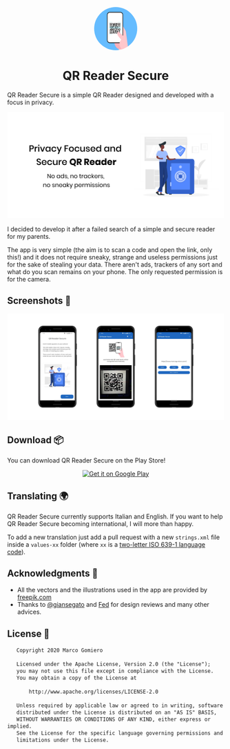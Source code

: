<div align="center">
  <img style="border-radius: 50%" src="store_assets/ic_launcher-playstore.png" width="100px">
  <h1>QR Reader Secure</h1>
</div>

QR Reader Secure is a simple QR Reader designed and developed with a focus in privacy.

<div align="center">
  <img src="store_assets/banner_eng.png">
</div>

I decided to develop it after a failed search of a simple and secure reader for my parents.

The app is very simple (the aim is to scan a code and open the link, only this!) and it does not require sneaky, strange and useless permissions just for the sake of stealing your data. There aren't ads, trackers of any sort and what do you scan remains on your phone. The only requested permission is for the camera.

## Screenshots 📱

<div align="center">
  <img src="store_assets/banner_screen.png">
</div>

## Download 📦

You can download QR Reader Secure on the Play Store!

<div align="center"><a href="https://play.google.com/store/apps/details?id=com.prof18.secureqrreader"><img alt="Get it on Google Play" src="https://play.google.com/intl/en_us/badges/images/generic/en_badge_web_generic.png" width="200px"/></a></div>

## Translating 🌍

QR Reader Secure currently supports Italian and English.
If you want to help QR Reader Secure becoming international, I will more than happy.

To add a new translation just add a pull request with a new `strings.xml` file inside a `values-xx` folder (where `xx` is a [two-letter ISO 639-1 language code](https://en.wikipedia.org/wiki/ISO_639-1)).

## Acknowledgments 🌸

- All the vectors and the illustrations used in the app are provided by [freepik.com](https://it.freepik.com/foto-vettori-gratuito/design)
- Thanks to [@giansegato](https://giansegato.com/) and [Fed](https://twitter.com/fedcnvs) for design reviews and many other advices.

## License 📄

```
   Copyright 2020 Marco Gomiero

   Licensed under the Apache License, Version 2.0 (the "License");
   you may not use this file except in compliance with the License.
   You may obtain a copy of the License at

       http://www.apache.org/licenses/LICENSE-2.0

   Unless required by applicable law or agreed to in writing, software
   distributed under the License is distributed on an "AS IS" BASIS,
   WITHOUT WARRANTIES OR CONDITIONS OF ANY KIND, either express or implied.
   See the License for the specific language governing permissions and
   limitations under the License.
```